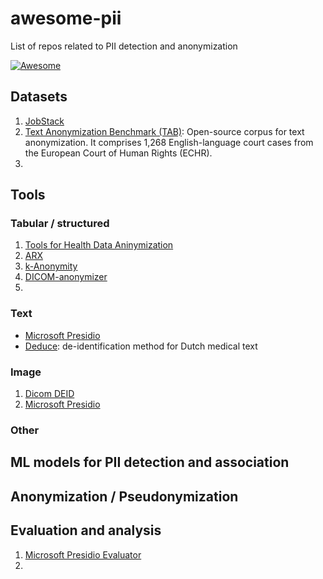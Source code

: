 # awesome-pii
List of repos related to PII detection and anonymization

[![Awesome](https://awesome.re/badge-flat.svg)](https://awesome.re)

## Datasets

1. [JobStack](https://github.com/kris927b/JobStack)
1. [Text Anonymization Benchmark (TAB)](https://github.com/NorskRegnesentral/text-anonymisation-benchmark):  Open-source corpus for text anonymization. It comprises 1,268 English-language court cases from the European Court of Human Rights (ECHR).
1. 


## Tools

### Tabular / structured

1. [Tools for Health Data Aninymization](https://github.com/microsoft/Tools-for-Health-Data-Anonymization) 
1. [ARX](https://arx.deidentifier.org/)
1. [k-Anonymity](https://github.com/Nuclearstar/K-Anonymity)
1. [DICOM-anonymizer](https://github.com/KitwareMedical/dicom-anonymizer) 
1. 

### Text

*  [Microsoft Presidio](https://github.com/microsoft/presidio)
*  [Deduce](https://github.com/vmenger/deduce): de-identification method for Dutch medical text

### Image

1. [Dicom DEID](https://github.com/pydicom/DEID) 
1. [Microsoft Presidio](https://github.com/microsoft/presidio)



### Other

## ML models for PII detection and association

## Anonymization / Pseudonymization


## Evaluation and analysis

1. [Microsoft Presidio Evaluator](https://github.com/microsoft/presidio-research) 
1. 
